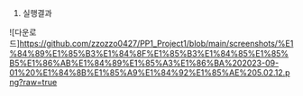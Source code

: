 1. 실행결과

![다운로드]https://github.com/zzozzo0427/PP1_Project1/blob/main/screenshots/%E1%84%89%E1%85%B3%E1%84%8F%E1%85%B3%E1%84%85%E1%85%B5%E1%86%AB%E1%84%89%E1%85%A3%E1%86%BA%202023-09-01%20%E1%84%8B%E1%85%A9%E1%84%92%E1%85%AE%205.02.12.png?raw=true
